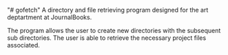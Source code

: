 "# gofetch" 
A directory and file retrieving program designed for the art deptartment at JournalBooks. 

The program allows the user to create new directories with the subsequent sub directories. The user is able to retrieve the necessary project files associated. 
